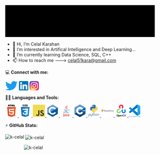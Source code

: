 <img align="center" alt="k_celalgif" src="https://github.com/k-celal/k-celal/blob/main/logo/celal.gif">

- 👋 Hi, I’m Celal Karahan
- 👀 I’m interested in Artifical Intelligence and Deep Learning...
- 🌱 I’m currently learning Data Science, SQL, C++
- 📫 How to reach me ---> celal51kara@gmail.com

💻&nbsp;<b>Connect with me:</b>
<p align="left">
<a href="https://twitter.com/celallkrhnn" target="blank"><img align="center" src="https://github.com/k-celal/k-celal/blob/main/logo/Twitter-logo.svg.png" alt="celallkrhnn" height="30" width="40" /></a>
<a href="https://www.linkedin.com/in/celal-karahan51/" target="blank"><img align="center" src="https://github.com/k-celal/k-celal/blob/main/logo/linkedln_logo.png" alt="gautamkrishnar" height="30" width="30" /></a>
<a href="https://www.instagram.com/celalkrhnn/" target="blank"><img align="center" src="https://github.com/k-celal/k-celal/blob/main/logo/instagram_logo.png" alt="gautamkrishnar" height="30" width="30" /></a>
 
👨‍💻&nbsp;<b>Languages and Tools:</b>
 <p align="left">
  <a href="https://www.w3schools.com/html5/" target="_blank" rel="noreferrer"> <img src="https://raw.githubusercontent.com/devicons/devicon/master/icons/html5/html5-original-wordmark.svg" alt="html5" width="40" height="40"/> </a>
  <a href="https://www.w3schools.com/css/" target="_blank" rel="noreferrer"> <img src="https://raw.githubusercontent.com/devicons/devicon/master/icons/css3/css3-original-wordmark.svg" alt="css3" width="40" height="40"/> </a>
   <a href="https://www.w3schools.com/js/" target="_blank" rel="noreferrer"> <img src="https://raw.githubusercontent.com/devicons/devicon/1119b9f84c0290e0f0b38982099a2bd027a48bf1/icons/javascript/javascript-original.svg" alt="js" width="40" height="40"/> </a>
  <a href="https://www.w3schools.com/c/" target="_blank" rel="noreferrer"> <img src="https://raw.githubusercontent.com/devicons/devicon/1119b9f84c0290e0f0b38982099a2bd027a48bf1/icons/c/c-original.svg" alt="c" width="40" height="40"/> </a>
  <a href="https://www.java.com" target="_blank" rel="noreferrer"> <img src="https://raw.githubusercontent.com/devicons/devicon/1119b9f84c0290e0f0b38982099a2bd027a48bf1/icons/java/java-original-wordmark.svg" alt="java" width="40" height="40"/> </a>
  <a href="https://cplusplus.com" target="_blank" rel="noreferrer"> <img src="https://raw.githubusercontent.com/devicons/devicon/1119b9f84c0290e0f0b38982099a2bd027a48bf1/icons/cplusplus/cplusplus-original.svg" alt="cpp" width="40" height="40"/> </a>
   <a href="https://www.python.org/" target="_blank" rel="noreferrer"> <img src="https://raw.githubusercontent.com/devicons/devicon/1119b9f84c0290e0f0b38982099a2bd027a48bf1/icons/python/python-original-wordmark.svg" alt="python" width="40" height="40"/> </a>
   <a href="https://www.tensorflow.org/" target="_blank" rel="noreferrer"> <img src="https://raw.githubusercontent.com/devicons/devicon/1119b9f84c0290e0f0b38982099a2bd027a48bf1/icons/tensorflow/tensorflow-original-wordmark.svg" alt="tensorflow" width="40" height="40"/> </a>
   <a href="https://opencv.org/" target="_blank" rel="noreferrer"> <img src="https://raw.githubusercontent.com/devicons/devicon/1119b9f84c0290e0f0b38982099a2bd027a48bf1/icons/opencv/opencv-original-wordmark.svg" alt="opencv" width="40" height="40"/> </a>
   <a href="https://code.visualstudio.com/" target="_blank" rel="noreferrer"> <img src="https://raw.githubusercontent.com/devicons/devicon/1119b9f84c0290e0f0b38982099a2bd027a48bf1/icons/vscode/vscode-original-wordmark.svg" alt="vscode" width="40" height="40"/> </a>
 </p>
 ⚡&nbsp;<b style="text-align:center">GitHub Stats:</b>

<br>
<p><img align="left" src="https://github-readme-stats.vercel.app/api/top-langs?username=k-celal&show_icons=true&locale=en&layout=compact&theme=dracula" alt="k-celal" height="195"/></p>

<p>&nbsp;<img align="center" src="https://github-readme-stats.vercel.app/api?username=k-celal&show_icons=true&locale=en&theme=dracula" alt="k-celal" /></p>

<p><img align="center" src="https://github-readme-streak-stats.herokuapp.com/?user=k-celal&&theme=dracula" alt="k-celal" /></p>
<!---
k-celal/k-celal is a ✨ special ✨ repository because its `README.md` (this file) appears on your GitHub profile.
You can click the Preview link to take a look at your changes.
--->
